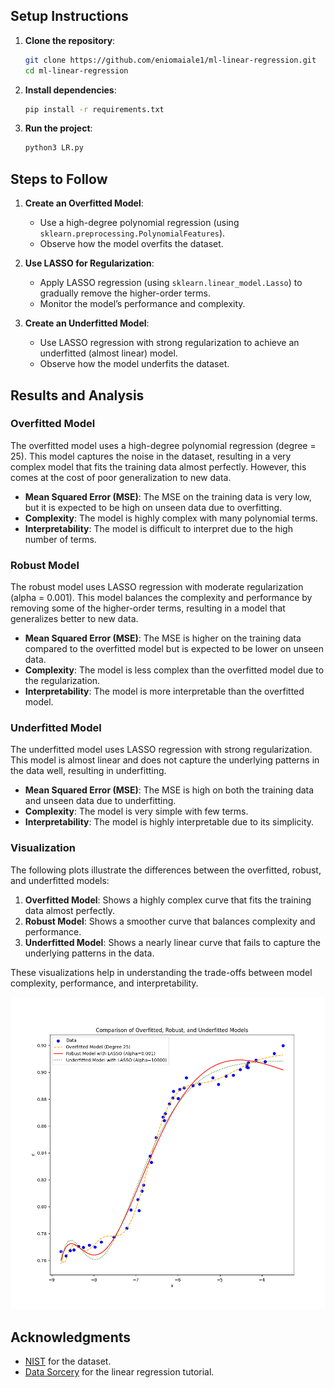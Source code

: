 ## Setup Instructions

1. **Clone the repository**:

   ```bash
   git clone https://github.com/eniomaiale1/ml-linear-regression.git
   cd ml-linear-regression
   ```

2. **Install dependencies**:

   ```bash
   pip install -r requirements.txt
   ```

3. **Run the project**:
   ```bash
   python3 LR.py
   ```

## Steps to Follow

1. **Create an Overfitted Model**:

   - Use a high-degree polynomial regression (using `sklearn.preprocessing.PolynomialFeatures`).
   - Observe how the model overfits the dataset.

2. **Use LASSO for Regularization**:

   - Apply LASSO regression (using `sklearn.linear_model.Lasso`) to gradually remove the higher-order terms.
   - Monitor the model’s performance and complexity.

3. **Create an Underfitted Model**:
   - Use LASSO regression with strong regularization to achieve an underfitted (almost linear) model.
   - Observe how the model underfits the dataset.

## Results and Analysis

### Overfitted Model

The overfitted model uses a high-degree polynomial regression (degree = 25). This model captures the noise in the dataset, resulting in a very complex model that fits the training data almost perfectly. However, this comes at the cost of poor generalization to new data.

- **Mean Squared Error (MSE)**: The MSE on the training data is very low, but it is expected to be high on unseen data due to overfitting.
- **Complexity**: The model is highly complex with many polynomial terms.
- **Interpretability**: The model is difficult to interpret due to the high number of terms.

### Robust Model

The robust model uses LASSO regression with moderate regularization (alpha = 0.001). This model balances the complexity and performance by removing some of the higher-order terms, resulting in a model that generalizes better to new data.

- **Mean Squared Error (MSE)**: The MSE is higher on the training data compared to the overfitted model but is expected to be lower on unseen data.
- **Complexity**: The model is less complex than the overfitted model due to the regularization.
- **Interpretability**: The model is more interpretable than the overfitted model.

### Underfitted Model

The underfitted model uses LASSO regression with strong regularization. This model is almost linear and does not capture the underlying patterns in the data well, resulting in underfitting.

- **Mean Squared Error (MSE)**: The MSE is high on both the training data and unseen data due to underfitting.
- **Complexity**: The model is very simple with few terms.
- **Interpretability**: The model is highly interpretable due to its simplicity.

### Visualization

The following plots illustrate the differences between the overfitted, robust, and underfitted models:

1. **Overfitted Model**: Shows a highly complex curve that fits the training data almost perfectly.
2. **Robust Model**: Shows a smoother curve that balances complexity and performance.
3. **Underfitted Model**: Shows a nearly linear curve that fails to capture the underlying patterns in the data.

These visualizations help in understanding the trade-offs between model complexity, performance, and interpretability.

![Linear Regression Models](LinearRegression.png)

## Acknowledgments

- [NIST](https://www.nist.gov/) for the dataset.
- [Data Sorcery](https://data-sorcery.org/) for the linear regression tutorial.
